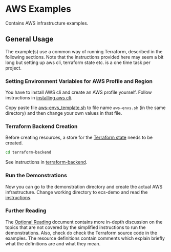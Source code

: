 # AWS Examples

Contains AWS infrastructure examples.

## General Usage

The example(s) use a common way of running Terraform, described in the following sections. Note that the instructions provided here may seem a bit long but setting up aws cli, terraform state etc. is a one time task per project.

### Setting Environment Variables for AWS Profile and Region

You have to install AWS cli and create an AWS profile yourself. Follow instructions in [installing aws cli](README-installing-aws-cli.md).

Copy paste file [aws-envs_template.sh](tools/aws-envs_template.sh) to file name `aws-envs.sh` (in the same directory) and then change your own values in that file. 

### Terraform Backend Creation

Before creating resources, a store for the [Terraform state](https://www.terraform.io/docs/backends/index.html) needs to be created.

```bash
cd terraform-backend
```

See instructions in [terraform-backend](./terraform-backend/README.md).

### Run the Demonstrations

Now you can go to the demonstration directory and create the actual AWS infrastructure. Change working directory to ecs-demo and read the [instructions](ecs-demo/README.md).

### Further Reading

The [Optional Reading](optional-reading.md) document contains more in-depth discussion on the topics that are not covered by the simplified instructions to run the demonstrations. Also, check do check the Terraform source code in the examples. The resource definitions contain comments which explain briefly what the definitions are and what they mean.
